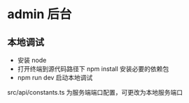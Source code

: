 # admin 后台

## 本地调试
- 安装 node
- 打开终端到源代码路径下 npm install 安装必要的依赖包
- npm run dev 启动本地调试

src/api/constants.ts 为服务端端口配置，可更改为本地服务端口

